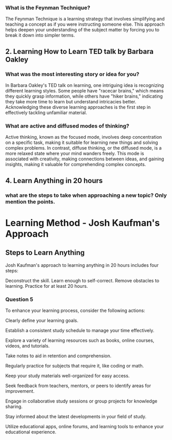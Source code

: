 




### What is the Feynman Technique?

The Feynman Technique is a learning strategy that involves simplifying and teaching a concept as if you were instructing someone else. This approach helps deepen your understanding of the subject matter by forcing you to break it down into simpler terms.

## 2. Learning How to Learn TED talk by Barbara Oakley

### What was the most interesting story or idea for you?

In Barbara Oakley's TED talk on learning, one intriguing idea is recognizing different learning styles. Some people have "racecar brains," which means they quickly grasp information, while others have "hiker brains," indicating they take more time to learn but understand intricacies better. Acknowledging these diverse learning approaches is the first step in effectively tackling unfamiliar material.

### What are active and diffused modes of thinking?

Active thinking, known as the focused mode, involves deep concentration on a specific task, making it suitable for learning new things and solving complex problems. In contrast, diffuse thinking, or the diffused mode, is a more relaxed state where your mind wanders freely. This mode is associated with creativity, making connections between ideas, and gaining insights, making it valuable for comprehending complex concepts.

## 4. Learn Anything in 20 hours
###  what are the steps to take when approaching a new topic? Only mention the points.

# Learning Method - Josh Kaufman's Approach

## Steps to Learn Anything


Josh Kaufman's approach to learning anything in 20 hours includes four steps:

Deconstruct the skill.
Learn enough to self-correct.
Remove obstacles to learning.
Practice for at least 20 hours.

### Question 5

To enhance your learning process, consider the following actions:

Clearly define your learning goals.

Establish a consistent study schedule to manage your time effectively.

Explore a variety of learning resources such as books, online courses, videos, and tutorials.

Take notes to aid in retention and comprehension.

Regularly practice for subjects that require it, like coding or math.


Keep your study materials well-organized for easy access.

Seek feedback from teachers, mentors, or peers to identify areas for improvement.

Engage in collaborative study sessions or group projects for knowledge sharing.

Stay informed about the latest developments in your field of study.

Utilize educational apps, online forums, and learning tools to enhance your educational experience.
